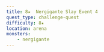 ```yaml
---
title: 8★  Nergigante Slay Event 4
quest_type: challenge-quest
difficulty: 8★
location: arena
monsters:
    - nergigante
---
```


